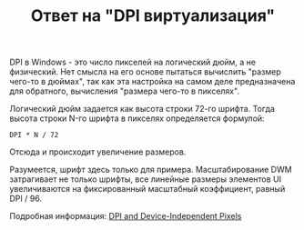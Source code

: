 ﻿---
title: "Ответ на \"DPI виртуализация\""
se.owner.user_id: 240512
se.owner.display_name: "MSDN.WhiteKnight"
se.owner.link: "https://ru.stackoverflow.com/users/240512/msdn-whiteknight"
se.answer_id: 930776
se.question_id: 929479
se.post_type: answer
se.is_accepted: True
---
<p>DPI в Windows - это число пикселей на логический дюйм, а не физический. Нет смысла на его основе пытаться вычислить "размер чего-то в дюймах", так как эта настройка на самом деле предназначена для обратного, вычисления "размера чего-то в пикселях". </p>

<p>Логический дюйм задается как высота строки 72-го шрифта. Тогда высота строки N-го шрифта в пикселях определяется формулой:</p>

<pre><code>DPI * N / 72
</code></pre>

<p>Отсюда и происходит увеличение размеров. </p>

<p>Разумеется, шрифт здесь только для примера. Масштабирование DWM затрагивает не только шрифты, все линейные размеры элементов UI увеличиваются на фиксированный масштабный коэффициент, равный DPI / 96. </p>

<p>Подробная информация: <a href="https://docs.microsoft.com/en-us/windows/desktop/learnwin32/dpi-and-device-independent-pixels" rel="nofollow noreferrer">DPI and Device-Independent Pixels</a></p>
